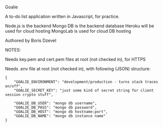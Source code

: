 Goalie

A to-do list application written in Javascript, for practice.

Node.js is the backend
Mongo DB is the backend database
Heroku will be used for cloud hosting
MongoLab is used for cloud DB hosting

Authored by Boris Dzevel

NOTES:

Needs key.pem and cert.pem files at root (not checked in), for HTTPS

Needs .env file at root (not checked in), with following (JSON) structure:

	{
		"GOALIE_ENVIRONMENT": "development/production - turns stack traces on/off",
		"GOALIE_SECRET_KEY": "just some kind of secret string for client session crypto stuff",
	
		"GOALIE_DB_USER": "mongo db username",
		"GOALIE_DB_PASS": "mongo db password",
		"GOALIE_DB_HOST": "mongo db hostname:port",
		"GOALIE_DB_NAME": "mongo db instance name"
	}
